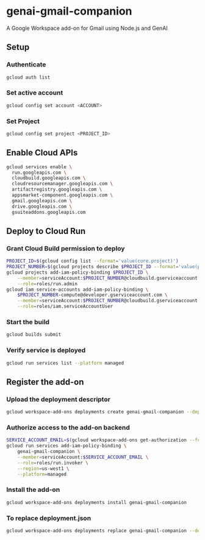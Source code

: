 # genai-gmail-companion
A Google Workspace add-on for Gmail using Node.js and GenAI

## Setup

### Authenticate

```sh
gcloud auth list
```

### Set active account

```sh
gcloud config set account <ACCOUNT>
```

### Set Project

```sh
gcloud config set project <PROJECT_ID>
```

## Enable Cloud APIs

```sh
gcloud services enable \
  run.googleapis.com \
  cloudbuild.googleapis.com \
  cloudresourcemanager.googleapis.com \
  artifactregistry.googleapis.com \
  appsmarket-component.googleapis.com \
  gmail.googleapis.com \
  drive.googleapis.com \
  gsuiteaddons.googleapis.com
```

## Deploy to Cloud Run

### Grant Cloud Build permission to deploy

```sh
PROJECT_ID=$(gcloud config list --format='value(core.project)')
PROJECT_NUMBER=$(gcloud projects describe $PROJECT_ID --format='value(projectNumber)')
gcloud projects add-iam-policy-binding $PROJECT_ID \
    --member=serviceAccount:$PROJECT_NUMBER@cloudbuild.gserviceaccount.com \
    --role=roles/run.admin
gcloud iam service-accounts add-iam-policy-binding \
    $PROJECT_NUMBER-compute@developer.gserviceaccount.com \
    --member=serviceAccount:$PROJECT_NUMBER@cloudbuild.gserviceaccount.com \
    --role=roles/iam.serviceAccountUser
```

### Start the build

```sh
gcloud builds submit
```

### Verify service is deployed

```sh
gcloud run services list --platform managed
```

## Register the add-on

### Upload the deployment descriptor

```sh
gcloud workspace-add-ons deployments create genai-gmail-companion --deployment-file=deployment.json
```

### Authorize access to the add-on backend

```sh
SERVICE_ACCOUNT_EMAIL=$(gcloud workspace-add-ons get-authorization --format="value(serviceAccountEmail)")
gcloud run services add-iam-policy-binding \
    genai-gmail-companion \
    --member=serviceAccount:$SERVICE_ACCOUNT_EMAIL \
    --role=roles/run.invoker \
    --region=us-west1 \
    --platform=managed
```

###  Install the add-on

```sh
gcloud workspace-add-ons deployments install genai-gmail-companion
```

### To replace deployment.json

```sh
gcloud workspace-add-ons deployments replace genai-gmail-companion --deployment-file=deployment.json
```
